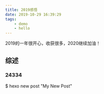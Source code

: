 ```yaml
---
title: 2019感悟
date: 2019-10-29 16:39:29
tags:
    - demo
    - hello
---
```


2019的一年很开心，收获很多，2020继续加油！
## 综述
### 24334

$ hexo new post "My New Post"

